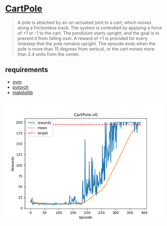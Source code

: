 # [CartPole](https://gym.openai.com/envs/CartPole-v0/)

> A pole is attached by an un-actuated joint to a cart, which moves along a frictionless track. The system is controlled by applying a force of +1 or -1 to the cart. The pendulum starts upright, and the goal is to prevent it from falling over. A reward of +1 is provided for every timestep that the pole remains upright. The episode ends when the pole is more than 15 degrees from vertical, or the cart moves more than 2.4 units from the center.

## requirements

- [gym](https://gym.openai.com/docs/#installation)
- [pytorch](https://pytorch.org/get-started/locally/#start-locally)
- [matplotlib](https://matplotlib.org/users/installing.html#installing-an-official-release)

##

![Training](assets/CartPole-v0.png)
